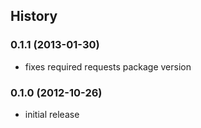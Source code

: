 ## History

### 0.1.1 (2013-01-30)
* fixes required requests package version

### 0.1.0 (2012-10-26)
* initial release
